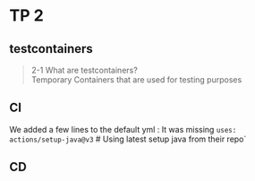 # __TP 2__


## testcontainers
> 2-1 What are testcontainers?  
Temporary Containers that are used for testing purposes

## __CI__

We added a few lines to the default yml :
It was missing `uses: actions/setup-java@v3`   # Using latest setup java from their repo`

## __CD__

